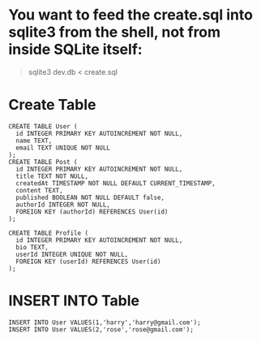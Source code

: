 # You want to feed the create.sql into sqlite3 from the shell, not from inside SQLite itself:
> sqlite3 dev.db < create.sql

# Create Table
```
CREATE TABLE User (
  id INTEGER PRIMARY KEY AUTOINCREMENT NOT NULL,
  name TEXT,
  email TEXT UNIQUE NOT NULL
);
CREATE TABLE Post (
  id INTEGER PRIMARY KEY AUTOINCREMENT NOT NULL,
  title TEXT NOT NULL,
  createdAt TIMESTAMP NOT NULL DEFAULT CURRENT_TIMESTAMP,
  content TEXT,
  published BOOLEAN NOT NULL DEFAULT false,
  authorId INTEGER NOT NULL,
  FOREIGN KEY (authorId) REFERENCES User(id)
);

CREATE TABLE Profile (
  id INTEGER PRIMARY KEY AUTOINCREMENT NOT NULL,
  bio TEXT,
  userId INTEGER UNIQUE NOT NULL,
  FOREIGN KEY (userId) REFERENCES User(id)
);
```

# INSERT INTO Table

```
INSERT INTO User VALUES(1,'harry','harry@gmail.com');
INSERT INTO User VALUES(2,'rose','rose@gmail.com');
```
